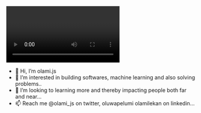 <div>
  <video>
    src="
https://github.com/Emmauel98/Figma_Icon_Library/assets/103376339/139bcb8f-f23e-4a1c-af49-881ec315dd9f

"
  </video>
</div>


- 👋 Hi, I’m olami.js
- 👀 I’m interested in building softwares, machine learning and also solving problems..
- 💞️ I’m looking to learning more and thereby impacting people both far and near...
- 📫 Reach me @olami_js on twitter, oluwapelumi olamilekan on linkedin...

<!---
Emmauel98/Emmauel98 is a ✨ special ✨ repository because its `README.md` (this file) appears on your GitHub profile.
You can click the Preview link to take a look at your changes.
--->
